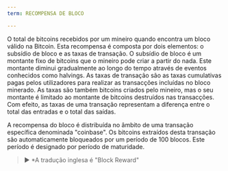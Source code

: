 ```yaml
---
term: RECOMPENSA DE BLOCO

---
```

O total de bitcoins recebidos por um mineiro quando encontra um bloco válido na Bitcoin. Esta recompensa é composta por dois elementos: o subsídio de bloco e as taxas de transação. O subsídio de bloco é um montante fixo de bitcoins que o mineiro pode criar a partir do nada. Este montante diminui gradualmente ao longo do tempo através de eventos conhecidos como halvings. As taxas de transação são as taxas cumulativas pagas pelos utilizadores para realizar as transacções incluídas no bloco minerado. As taxas são também bitcoins criados pelo mineiro, mas o seu montante é limitado ao montante de bitcoins destruídos nas transacções. Com efeito, as taxas de uma transação representam a diferença entre o total das entradas e o total das saídas.

A recompensa do bloco é distribuída no âmbito de uma transação específica denominada "coinbase". Os bitcoins extraídos desta transação são automaticamente bloqueados por um período de 100 blocos. Este período é designado por período de maturidade.

> ► *A tradução inglesa é "Block Reward"